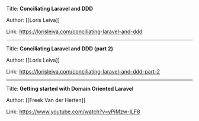 Title: **Conciliating Laravel and DDD**

Author: [[Loris Leiva]]

Link: https://lorisleiva.com/conciliating-laravel-and-ddd

---
Title: **Conciliating Laravel and DDD (part 2)**

Author: [[Loris Leiva]]

Link: https://lorisleiva.com/conciliating-laravel-and-ddd-part-2

---
Title: **Getting started with Domain Oriented Laravel**

Author: [[Freek Van der Herten]]

Link: https://www.youtube.com/watch?v=yPiMzw-lLF8
